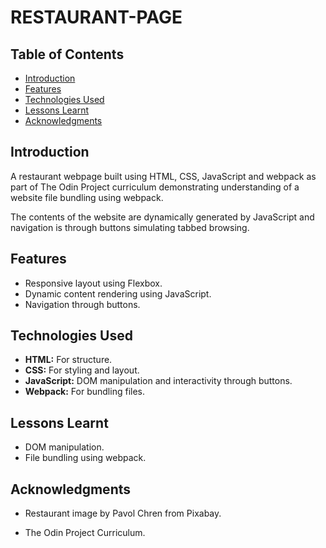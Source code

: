 # RESTAURANT-PAGE
## Table of Contents
- [Introduction](#introduction)
- [Features](#features)
- [Technologies Used](#technologies-used)
- [Lessons Learnt](#lessons-learnt)
- [Acknowledgments](#acknowledgments)

## Introduction
A restaurant webpage built using HTML, CSS, JavaScript and webpack as part of The Odin Project curriculum demonstrating understanding of a website file bundling using webpack.

The contents of the website are dynamically generated by JavaScript and navigation is through buttons simulating tabbed browsing.

## Features
- Responsive layout using Flexbox.
- Dynamic content rendering using JavaScript.
- Navigation through buttons.

## Technologies Used
- **HTML:** For structure.
- **CSS:** For styling and layout.
- **JavaScript:** DOM manipulation and interactivity through buttons.
- **Webpack:** For bundling files.

## Lessons Learnt
- DOM manipulation.
- File bundling using webpack.

## Acknowledgments
- Restaurant image  by Pavol Chren from Pixabay.

- The Odin Project Curriculum.